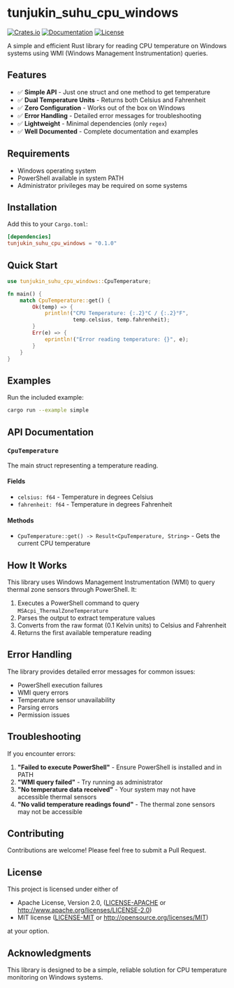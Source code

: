 # tunjukin_suhu_cpu_windows

[![Crates.io](https://img.shields.io/crates/v/tunjukin_suhu_cpu_windows.svg)](https://crates.io/crates/tunjukin_suhu_cpu_windows)
[![Documentation](https://docs.rs/tunjukin_suhu_cpu_windows/badge.svg)](https://docs.rs/tunjukin_suhu_cpu_windows)
[![License](https://img.shields.io/badge/license-MIT%20OR%20Apache--2.0-blue.svg)](https://github.com/yourusername/tunjukin_suhu_cpu_windows)

A simple and efficient Rust library for reading CPU temperature on Windows systems using WMI (Windows Management Instrumentation) queries.

## Features

- ✅ **Simple API** - Just one struct and one method to get temperature
- ✅ **Dual Temperature Units** - Returns both Celsius and Fahrenheit
- ✅ **Zero Configuration** - Works out of the box on Windows
- ✅ **Error Handling** - Detailed error messages for troubleshooting
- ✅ **Lightweight** - Minimal dependencies (only `regex`)
- ✅ **Well Documented** - Complete documentation and examples

## Requirements

- Windows operating system
- PowerShell available in system PATH
- Administrator privileges may be required on some systems

## Installation

Add this to your `Cargo.toml`:

```toml
[dependencies]
tunjukin_suhu_cpu_windows = "0.1.0"
```

## Quick Start

```rust
use tunjukin_suhu_cpu_windows::CpuTemperature;

fn main() {
    match CpuTemperature::get() {
        Ok(temp) => {
            println!("CPU Temperature: {:.2}°C / {:.2}°F", 
                     temp.celsius, temp.fahrenheit);
        }
        Err(e) => {
            eprintln!("Error reading temperature: {}", e);
        }
    }
}
```

## Examples

Run the included example:

```bash
cargo run --example simple
```

## API Documentation

### `CpuTemperature`

The main struct representing a temperature reading.

#### Fields

- `celsius: f64` - Temperature in degrees Celsius
- `fahrenheit: f64` - Temperature in degrees Fahrenheit

#### Methods

- `CpuTemperature::get() -> Result<CpuTemperature, String>` - Gets the current CPU temperature

## How It Works

This library uses Windows Management Instrumentation (WMI) to query thermal zone sensors through PowerShell. It:

1. Executes a PowerShell command to query `MSAcpi_ThermalZoneTemperature`
2. Parses the output to extract temperature values
3. Converts from the raw format (0.1 Kelvin units) to Celsius and Fahrenheit
4. Returns the first available temperature reading

## Error Handling

The library provides detailed error messages for common issues:

- PowerShell execution failures
- WMI query errors  
- Temperature sensor unavailability
- Parsing errors
- Permission issues

## Troubleshooting

If you encounter errors:

1. **"Failed to execute PowerShell"** - Ensure PowerShell is installed and in PATH
2. **"WMI query failed"** - Try running as administrator
3. **"No temperature data received"** - Your system may not have accessible thermal sensors
4. **"No valid temperature readings found"** - The thermal zone sensors may not be accessible

## Contributing

Contributions are welcome! Please feel free to submit a Pull Request.

## License

This project is licensed under either of

- Apache License, Version 2.0, ([LICENSE-APACHE](LICENSE-APACHE) or http://www.apache.org/licenses/LICENSE-2.0)
- MIT license ([LICENSE-MIT](LICENSE-MIT) or http://opensource.org/licenses/MIT)

at your option.

## Acknowledgments

This library is designed to be a simple, reliable solution for CPU temperature monitoring on Windows systems.
